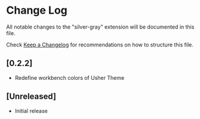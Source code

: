 # Change Log

All notable changes to the "silver-gray" extension will be documented in this file.

Check [Keep a Changelog](http://keepachangelog.com/) for recommendations on how to structure this file.

## [0.2.2]

- Redefine workbench colors of Usher Theme

## [Unreleased]

- Initial release
